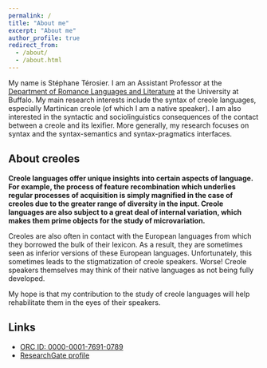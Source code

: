 ```yaml
---
permalink: /
title: "About me"
excerpt: "About me"
author_profile: true
redirect_from: 
  - /about/
  - /about.html
---
```


My name is Stéphane Térosier. I am an Assistant Professor at the [Department of Romance Languages and Literature](https://arts-sciences.buffalo.edu/romance-languages-literatures.html) at the University at Buffalo. My main research interests include the syntax of creole languages, especially Martinican creole (of which I am a native speaker). I am also interested in the syntactic and sociolinguistics consequences of the contact between a creole and its lexifier. More generally, my research focuses on syntax and the syntax-semantics and syntax-pragmatics interfaces.

## About creoles

**Creole languages offer unique insights into certain aspects of language. For example, the process of feature recombination which underlies regular processes of acquisition is simply magnified in the case of creoles due to the greater range of diversity in the input. Creole languages are also subject to a great deal of internal variation, which makes them prime objects for the study of microvariation.**

Creoles are also often in contact with the European languages from which they borrowed the bulk of their lexicon. As a result, they are sometimes seen as inferior versions of these European languages. Unfortunately, this sometimes leads to the stigmatization of creole speakers. Worse! Creole speakers themselves may think of their native languages as not being fully developed.

My hope is that my contribution to the study of creole languages will help rehabilitate them in the eyes of their speakers.

## Links

- [ORC ID: 0000-0001-7691-0789](https://orcid.org/0000-0001-7691-0789)
- [ResearchGate profile](https://www.researchgate.net/profile/Stephane-Terosier)


[//]: # (stephane terosier)
